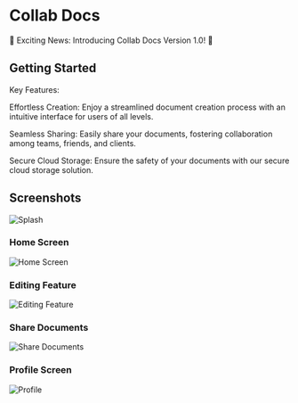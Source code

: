 # Collab Docs

🚀 Exciting News: Introducing Collab Docs Version 1.0! 🚀

## Getting Started

Key Features:

Effortless Creation: Enjoy a streamlined document creation process with an intuitive interface for users of all levels.

Seamless Sharing: Easily share your documents, fostering collaboration among teams, friends, and clients.

Secure Cloud Storage: Ensure the safety of your documents with our secure cloud storage solution.
## Screenshots

![Splash](path/to/screenshots/splash.png)

### Home Screen
![Home Screen](path/to/screenshots/home_screen.png)

### Editing Feature
![Editing Feature](path/to/screenshots/edit_documents.png)

### Share Documents
![Share Documents](path/to/screenshots/share_docs.png)

### Profile Screen
![Profile](path/to/screenshots/profile_page.png)


